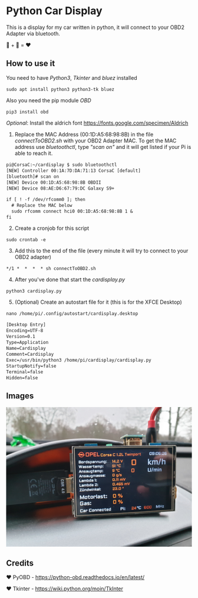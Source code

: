 # Python Car Display

This is a display for my car written in python, it will connect to your OBD2 Adapter via bluetooth.

🐍 + 🚗 = ❤️

## How to use it

You need to have *Python3*, *Tkinter* and *bluez* installed
```shell
sudo apt install python3 python3-tk bluez
```

Also you need the pip module *OBD*
```shell
pip3 install obd
```

*Optional*: Install the aldrich font https://fonts.google.com/specimen/Aldrich

1. Replace the MAC Address (00:1D:A5:68:98:8B) in the file *connectToOBD2.sh* with your OBD2 Adapter MAC. To get the MAC address use *bluetoothctl*, type *"scan on"* and it will get listed if your Pi is able to reach it.
```shell
pi@CorsaC:~/cardisplay $ sudo bluetoothctl
[NEW] Controller 00:1A:7D:DA:71:13 CorsaC [default]
[bluetooth]# scan on
[NEW] Device 00:1D:A5:68:98:8B OBDII
[NEW] Device 08:AE:D6:67:79:DC Galaxy S9+
```
```shell
if [ ! -f /dev/rfcomm0 ]; then
  # Replace the MAC below
  sudo rfcomm connect hci0 00:1D:A5:68:98:8B 1 &
fi
```
2. Create a cronjob for this script
```shell
sudo crontab -e
```
3. Add this to the end of the file (every minute it will try to connect to your OBD2 adapter)
```shell
*/1 *  *  *  * sh connectToOBD2.sh
```
4. After you've done that start the *cardisplay.py*
```shell
python3 cardisplay.py
```
5. (Optional) Create an autostart file for it (this is for the XFCE Desktop)
```shell
nano /home/pi/.config/autostart/cardisplay.desktop
```

```shell
[Desktop Entry]
Encoding=UTF-8
Version=0.1
Type=Application
Name=Cardisplay
Comment=Cardisplay
Exec=/usr/bin/python3 /home/pi/cardisplay/cardisplay.py
StartupNotify=false
Terminal=false
Hidden=false
```

## Images

![alt text](https://github.com/Jnnshschl//PythonCarDisplay/blob/master/images/image.png?raw=true "Pi with Display")

## Credits

❤️ PyOBD - https://python-obd.readthedocs.io/en/latest/

❤️ Tkinter - https://wiki.python.org/moin/TkInter